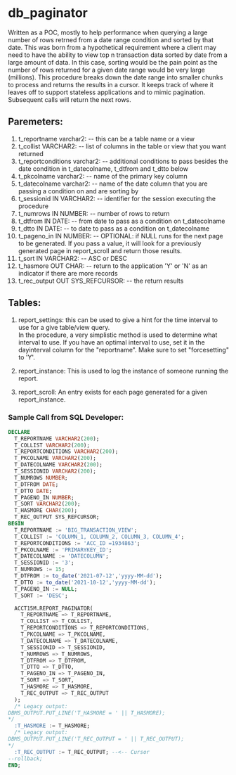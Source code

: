 # db_paginator
Written as a POC, mostly to help performance when querying a large number of rows retrned from a date range condition and sorted by that date. This was born from a hypothetical requirement where a client may need to have the ability to view top n transaction data sorted by date from a large amount of data.  In this case, sorting would be the pain point as the number of rows returned for a given date range would be very large (millions). This procedure breaks down the date range into smaller chunks to process and returns the results in a cursor.  It keeps track of where it leaves off to support stateless applications and to mimic pagination. Subsequent calls will return the next rows. 

## Paremeters:

1. t_reportname varchar2: 
    -- this can be a table name or a view
2. t_collist VARCHAR2: -- list of columns in the table or view that you want returned
3. t_reportconditions varchar2: -- additional conditions to pass besides the date condition in t_datecolname, t_dtfrom and t_dtto below
4. t_pkcolname varchar2: -- name of the primary key column
5. t_datecolname varchar2: -- name of the date column that you are passing a condition on and are sorting by
6. t_sessionid IN VARCHAR2: -- identifier for the session executing the procedure
7. t_numrows IN NUMBER: -- number of rows to return
8. t_dtfrom IN DATE: -- from date to pass as a condition on t_datecolname
9. t_dtto IN DATE: -- to date to pass as a condition on t_datecolname
10. t_pageno_in IN NUMBER: -- OPTIONAL: if NULL runs for the next page to be generated.  If you pass a value, it will look for a previously generated page in report_scroll and return those results.
11. t_sort IN VARCHAR2: -- ASC or DESC
12. t_hasmore OUT CHAR: -- return to the application 'Y' or 'N' as an indicator if there are more records
13. t_rec_output OUT SYS_REFCURSOR: -- the return results


## Tables:

1. report_settings:
    this can be used to give a hint for the time interval to use for a give table/view query.  
    In the procedure, a very simplistic method is used to determine what interval to use.  If you have an optimal interval to use, set it in the dayinterval column for the "reportname". Make sure to set "forcesetting" to 'Y'.

2. report_instance:
    This is used to log the instance of someone running  the report.

3. report_scroll:
    An entry exists for each page generated for a given report_instance.       

### Sample Call from SQL Developer:

```sql
DECLARE
  T_REPORTNAME VARCHAR2(200);
  T_COLLIST VARCHAR2(200);
  T_REPORTCONDITIONS VARCHAR2(200);
  T_PKCOLNAME VARCHAR2(200);
  T_DATECOLNAME VARCHAR2(200);
  T_SESSIONID VARCHAR2(200);
  T_NUMROWS NUMBER;
  T_DTFROM DATE;
  T_DTTO DATE;
  T_PAGENO_IN NUMBER;
  T_SORT VARCHAR2(200);
  T_HASMORE CHAR(200);
  T_REC_OUTPUT SYS_REFCURSOR;
BEGIN
  T_REPORTNAME := 'BIG_TRANSACTION_VIEW';
  T_COLLIST := 'COLUMN_1, COLUMN_2, COLUMN_3, COLUMN_4';
  T_REPORTCONDITIONS := 'ACC_ID =1934863';
  T_PKCOLNAME := 'PRIMARYKEY_ID';
  T_DATECOLNAME := 'DATECOLUMN';
  T_SESSIONID := '3';
  T_NUMROWS := 15;
  T_DTFROM := to_date('2021-07-12','yyyy-MM-dd');
  T_DTTO := to_date('2021-10-12','yyyy-MM-dd');
  T_PAGENO_IN := NULL;
  T_SORT := 'DESC';

  ACCT15M.REPORT_PAGINATOR(
    T_REPORTNAME => T_REPORTNAME,
    T_COLLIST => T_COLLIST,
    T_REPORTCONDITIONS => T_REPORTCONDITIONS,
    T_PKCOLNAME => T_PKCOLNAME,
    T_DATECOLNAME => T_DATECOLNAME,
    T_SESSIONID => T_SESSIONID,
    T_NUMROWS => T_NUMROWS,
    T_DTFROM => T_DTFROM,
    T_DTTO => T_DTTO,
    T_PAGENO_IN => T_PAGENO_IN,
    T_SORT => T_SORT,
    T_HASMORE => T_HASMORE,
    T_REC_OUTPUT => T_REC_OUTPUT
  );
  /* Legacy output: 
DBMS_OUTPUT.PUT_LINE('T_HASMORE = ' || T_HASMORE);
*/ 
  :T_HASMORE := T_HASMORE;
  /* Legacy output: 
DBMS_OUTPUT.PUT_LINE('T_REC_OUTPUT = ' || T_REC_OUTPUT);
*/ 
  :T_REC_OUTPUT := T_REC_OUTPUT; --<-- Cursor
--rollback; 
END;
```